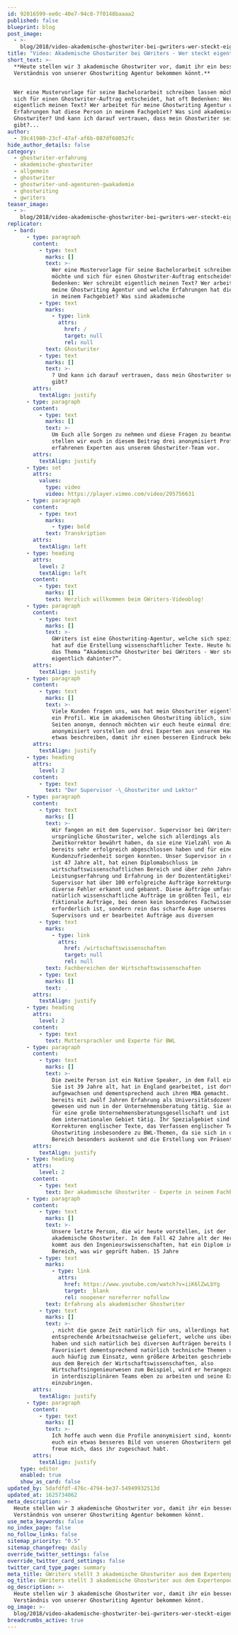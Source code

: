 ```yaml
---
id: 92016599-ee0c-40e7-94c8-7f0148baaaa2
published: false
blueprint: blog
post_image:
  - >-
    blog/2018/video-akademische-ghostwriter-bei-gwriters-wer-steckt-eigentlich-dahinter/marcel-Akademische_Ghostwriter_bei_GWriters-Thumbnail-e1539854356235.png
title: "Video: Akademische Ghostwriter bei GWriters - Wer steckt eigentlich dahinter?"
short_text: >-
  **Heute stellen wir 3 akademische Ghostwriter vor, damit ihr ein besseres
  Verständnis von unserer Ghostwriting Agentur bekommen könnt.**


  Wer eine Mustervorlage für seine Bachelorarbeit schreiben lassen möchte und
  sich für einen Ghostwriter-Auftrag entscheidet, hat oft Bedenken: Wer schreibt
  eigentlich meinen Text? Wer arbeitet für meine Ghostwriting Agentur und welche
  Erfahrungen hat diese Person in meinem Fachgebiet? Was sind akademische
  Ghostwriter? Und kann ich darauf vertrauen, dass mein Ghostwriter sein bestes
  gibt?...
author:
  - 39c41980-23cf-47af-af6b-087df68052fc
hide_author_details: false
category:
  - ghostwriter-erfahrung
  - akademische-ghostwriter
  - allgemein
  - ghostwriter
  - ghostwriter-und-agenturen-gwakademie
  - ghostwriting
  - gwriters
teaser_image:
  - >-
    blog/2018/video-akademische-ghostwriter-bei-gwriters-wer-steckt-eigentlich-dahinter/marcel-Akademische_Ghostwriter_bei_GWriters-Thumbnail-e1539854356235.png
replicator:
  - bard:
      - type: paragraph
        content:
          - type: text
            marks: []
            text: >-
              Wer eine Mustervorlage für seine Bachelorarbeit schreiben lassen
              möchte und sich für einen Ghostwriter-Auftrag entscheidet, hat oft
              Bedenken: Wer schreibt eigentlich meinen Text? Wer arbeitet für
              meine Ghostwriting Agentur und welche Erfahrungen hat diese Person
              in meinem Fachgebiet? Was sind akademische
          - type: text
            marks:
              - type: link
                attrs:
                  href: /
                  target: null
                  rel: null
            text: Ghostwriter
          - type: text
            marks: []
            text: >-
              ? Und kann ich darauf vertrauen, dass mein Ghostwriter sein bestes
              gibt?
        attrs:
          textAlign: justify
      - type: paragraph
        content:
          - type: text
            marks: []
            text: >-
              Um Euch alle Sorgen zu nehmen und diese Fragen zu beantworten,
              stellen wir euch in diesem Beitrag drei anonymisiert Profile von
              erfahrenen Experten aus unserem Ghostwriter-Team vor.
        attrs:
          textAlign: justify
      - type: set
        attrs:
          values:
            type: video
            video: https://player.vimeo.com/video/295756631
      - type: paragraph
        content:
          - type: text
            marks:
              - type: bold
            text: Transkription
        attrs:
          textAlign: left
      - type: heading
        attrs:
          level: 2
          textAlign: left
        content:
          - type: text
            marks: []
            text: Herzlich willkommen beim GWriters-Videoblog!
      - type: paragraph
        content:
          - type: text
            marks: []
            text: >-
              GWriters ist eine Ghostwriting-Agentur, welche sich spezialisiert
              hat auf die Erstellung wissenschaftlicher Texte. Heute haben wir
              das Thema “Akademische Ghostwriter bei GWriters - Wer steckt
              eigentlich dahinter?”.
        attrs:
          textAlign: justify
      - type: paragraph
        content:
          - type: text
            marks: []
            text: >-
              Viele Kunden fragen uns, was hat mein Ghostwriter eigentlich für
              ein Profil. Wie im akademischen Ghostwriting üblich, sind beide
              Seiten anonym, dennoch möchten wir euch heute einmal drei Profile
              anonymisiert vorstellen und drei Experten aus unserem Hause einmal
              etwas beschreiben, damit ihr einen besseren Eindruck bekommt.
        attrs:
          textAlign: justify
      - type: heading
        attrs:
          level: 2
        content:
          - type: text
            text: "Der Supervisor -\_Ghostwriter und Lektor"
      - type: paragraph
        content:
          - type: text
            marks: []
            text: >-
              Wir fangen an mit dem Supervisor. Supervisor bei GWriters sind
              ursprüngliche Ghostwriter, welche sich allerdings als
              Zweitkorrektor bewährt haben, da sie eine Vielzahl von Aufträgen
              bereits sehr erfolgreich abgeschlossen haben und für eine hohe
              Kundenzufriedenheit sorgen konnten. Unser Supervisor in dem Falle
              ist 47 Jahre alt, hat einen Diplomabschluss im
              wirtschaftswissenschaftlichen Bereich und über zehn Jahre
              Leistungserfahrung und Erfahrung in der Dozententätigkeit. Unser
              Supervisor hat über 100 erfolgreiche Aufträge korrekturgelesen und
              diverse Fehler erkannt und gebannt. Diese Aufträge umfassen
              natürlich wissenschaftliche Aufträge im größten Teil, einige
              fiktionale Aufträge, bei denen kein besonderes Fachwissen
              erforderlich ist, sondern rein das scharfe Auge unseres
              Supervisors und er bearbeitet Aufträge aus diversen
          - type: text
            marks:
              - type: link
                attrs:
                  href: /wirtschaftswissenschaften
                  target: null
                  rel: null
            text: Fachbereichen der Wirtschaftswissenschaften
          - type: text
            marks: []
            text: .
        attrs:
          textAlign: justify
      - type: heading
        attrs:
          level: 2
        content:
          - type: text
            text: Muttersprachler und Experte für BWL
      - type: paragraph
        content:
          - type: text
            marks: []
            text: >-
              Die zweite Person ist ein Native Speaker, in dem Fall eine Dame.
              Sie ist 39 Jahre alt, hat in England gearbeitet, ist dort
              aufgewachsen und dementsprechend auch ihren MBA gemacht. Sie ist
              bereits mit zwölf Jahren Erfahrung als Universitätsdozentin dabei
              gewesen und nun in der Unternehmensberatung tätig. Sie arbeitet
              für eine große Unternehmensberatungsgesellschaft und ist auch auf
              dem internationalen Gebiet tätig. Ihr Spezialgebiet sind die
              Korrekturen englischer Texte, das Verfassen englischer Texte,
              Ghostwriting insbesondere zu BWL-Themen, da sie sich in dem
              Bereich besonders auskennt und die Erstellung von Präsentationen.
        attrs:
          textAlign: justify
      - type: heading
        attrs:
          level: 2
        content:
          - type: text
            text: Der akademische Ghostwriter - Experte in seinem Fachbereich
      - type: paragraph
        content:
          - type: text
            marks: []
            text: >-
              Unsere letzte Person, die wir heute vorstellen, ist der
              akademische Ghostwriter. In dem Fall 42 Jahre alt der Herr, er
              kommt aus den Ingenieurswissenschaften, hat ein Diplom in dem
              Bereich, was wir geprüft haben. 15 Jahre
          - type: text
            marks:
              - type: link
                attrs:
                  href: https://www.youtube.com/watch?v=iiK6lZwLbYg
                  target: _blank
                  rel: noopener noreferrer nofollow
            text: Erfahrung als akademischer Ghostwriter
          - type: text
            marks: []
            text: >-
              , nicht die ganze Zeit natürlich für uns, allerdings hat er
              entsprechende Arbeitsnachweise geliefert, welche uns überzeugt
              haben und sich natürlich bei diversen Aufträgen bereits bewährt.
              Favorisiert dementsprechend natürlich technische Themen und kommt
              auch häufig zum Einsatz, wenn größere Arbeiten geschrieben werden
              aus dem Bereich der Wirtschaftswissenschaften, also
              Wirtschaftsingenieurwesen zum Beispiel, wird er herangezogen, um
              in interdisziplinären Teams eben zu arbeiten und seine Expertise
              einzubringen.
        attrs:
          textAlign: justify
      - type: paragraph
        content:
          - type: text
            marks: []
            text: >-
              Ich hoffe auch wenn die Profile anonymisiert sind, konnten wir
              euch ein etwas besseres Bild von unseren Ghostwritern geben und
              freue mich, dass ihr zugeschaut habt.
        attrs:
          textAlign: justify
    type: editor
    enabled: true
    show_as_card: false
updated_by: 5dafdfdf-476c-4794-be37-54949932513d
updated_at: 1625734062
meta_description: >-
  Heute stellen wir 3 akademische Ghostwriter vor, damit ihr ein besseres
  Verständnis von unserer Ghostwriting Agentur bekommen könnt.
use_meta_keywords: false
no_index_page: false
no_follow_links: false
sitemap_priority: "0.5"
sitemap_changefreq: daily
override_twitter_settings: false
override_twitter_card_settings: false
twitter_card_type_page: summary
meta_title: GWriters stellt 3 akademische Ghostwriter aus dem Expertenpool vor
og_title: GWriters stellt 3 akademische Ghostwriter aus dem Expertenpool vor
og_description: >-
  Heute stellen wir 3 akademische Ghostwriter vor, damit ihr ein besseres
  Verständnis von unserer Ghostwriting Agentur bekommen könnt.
og_image: >-
  blog/2018/video-akademische-ghostwriter-bei-gwriters-wer-steckt-eigentlich-dahinter/marcel-Akademische_Ghostwriter_bei_GWriters-Thumbnail-e1539854356235.png
breadcrumbs_active: true
---
```

